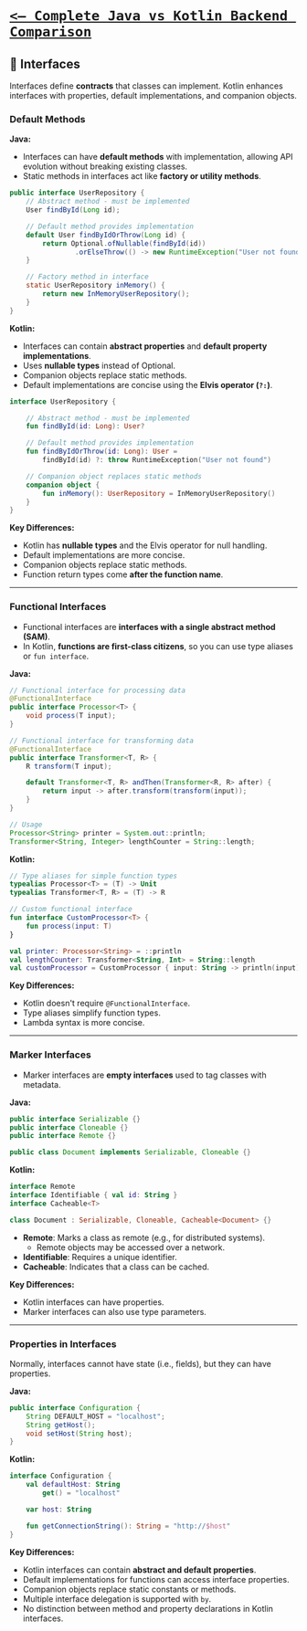 # [`<— Complete Java vs Kotlin Backend Comparison`](../README.md)

## 🔌 Interfaces

Interfaces define **contracts** that classes can implement. Kotlin enhances interfaces with properties, default implementations, and companion objects.

### Default Methods

**Java:**

- Interfaces can have **default methods** with implementation, allowing API evolution without breaking existing classes.
- Static methods in interfaces act like **factory or utility methods**.

```java
public interface UserRepository {
    // Abstract method - must be implemented
    User findById(Long id);

    // Default method provides implementation
    default User findByIdOrThrow(Long id) {
        return Optional.ofNullable(findById(id))
                .orElseThrow(() -> new RuntimeException("User not found"));
    }

    // Factory method in interface
    static UserRepository inMemory() {
        return new InMemoryUserRepository();
    }
}
```

**Kotlin:**

- Interfaces can contain **abstract properties** and **default property implementations**.
- Uses **nullable types** instead of Optional.
- Companion objects replace static methods.
- Default implementations are concise using the **Elvis operator (`?:`)**.

```kotlin
interface UserRepository {

    // Abstract method - must be implemented
    fun findById(id: Long): User?

    // Default method provides implementation
    fun findByIdOrThrow(id: Long): User =
        findById(id) ?: throw RuntimeException("User not found")

    // Companion object replaces static methods
    companion object {
        fun inMemory(): UserRepository = InMemoryUserRepository()
    }
}
```

**Key Differences:**

- Kotlin has **nullable types** and the Elvis operator for null handling.
- Default implementations are more concise.
- Companion objects replace static methods.
- Function return types come **after the function name**.

---

### Functional Interfaces

- Functional interfaces are **interfaces with a single abstract method (SAM)**.
- In Kotlin, **functions are first-class citizens**, so you can use type aliases or `fun interface`.

**Java:**

```java
// Functional interface for processing data
@FunctionalInterface
public interface Processor<T> {
    void process(T input);
}

// Functional interface for transforming data
@FunctionalInterface
public interface Transformer<T, R> {
    R transform(T input);

    default Transformer<T, R> andThen(Transformer<R, R> after) {
        return input -> after.transform(transform(input));
    }
}

// Usage
Processor<String> printer = System.out::println;
Transformer<String, Integer> lengthCounter = String::length;
```

**Kotlin:**

```kotlin
// Type aliases for simple function types
typealias Processor<T> = (T) -> Unit
typealias Transformer<T, R> = (T) -> R

// Custom functional interface
fun interface CustomProcessor<T> {
    fun process(input: T)
}

val printer: Processor<String> = ::println
val lengthCounter: Transformer<String, Int> = String::length
val customProcessor = CustomProcessor { input: String -> println(input) }
```

**Key Differences:**

- Kotlin doesn't require `@FunctionalInterface`.
- Type aliases simplify function types.
- Lambda syntax is more concise.

---

### Marker Interfaces

- Marker interfaces are **empty interfaces** used to tag classes with metadata.

**Java:**

```java
public interface Serializable {}
public interface Cloneable {}
public interface Remote {}

public class Document implements Serializable, Cloneable {}
```

**Kotlin:**

```kotlin
interface Remote
interface Identifiable { val id: String }
interface Cacheable<T>

class Document : Serializable, Cloneable, Cacheable<Document> {}
```

- **Remote**: Marks a class as remote (e.g., for distributed systems).
  - Remote objects may be accessed over a network.
- **Identifiable**: Requires a unique identifier.
- **Cacheable**: Indicates that a class can be cached.

**Key Differences:**

- Kotlin interfaces can have properties.
- Marker interfaces can also use type parameters.

---

### Properties in Interfaces

Normally, interfaces cannot have state (i.e., fields), but they can have properties.

**Java:**

```java
public interface Configuration {
    String DEFAULT_HOST = "localhost";
    String getHost();
    void setHost(String host);
}
```

**Kotlin:**

```kotlin
interface Configuration {
    val defaultHost: String
        get() = "localhost"

    var host: String

    fun getConnectionString(): String = "http://$host"
}
```

**Key Differences:**

- Kotlin interfaces can contain **abstract and default properties**.
- Default implementations for functions can access interface properties.
- Companion objects replace static constants or methods.
- Multiple interface delegation is supported with `by`.
- No distinction between method and property declarations in Kotlin interfaces.

